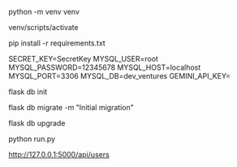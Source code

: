 <!-- Create Virtual Environment -->
python -m venv venv
<!-- Activate Virual Environment -->
venv/scripts/activate
<!-- Install Dependencies from requirements.txt File -->
pip install -r requirements.txt

<!-- Create .env File and these data in it-->
SECRET_KEY=SecretKey
MYSQL_USER=root
MYSQL_PASSWORD=12345678
MYSQL_HOST=localhost
MYSQL_PORT=3306
MYSQL_DB=dev_ventures
GEMINI_API_KEY=

<!-- Setup Database -->
flask db init
<!-- Create database migration to put that into database -->
flask db migrate -m "Initial migration"
<!-- Add tables to Database -->
flask db upgrade

<!-- Run project -->
python run.py

<!-- Test API endpoint in Postman or ThunderClient -->
http://127.0.0.1:5000/api/users